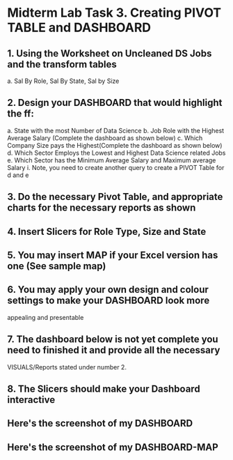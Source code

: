# Midterm Lab Task 3. Creating PIVOT TABLE and DASHBOARD
## 1. Using the Worksheet on Uncleaned DS Jobs and the transform tables
a. Sal By Role, Sal By State, Sal by Size
## 2. Design your DASHBOARD that would highlight the ff:
a. State with the most Number of Data Science
b. Job Role with the Highest Average Salary (Complete the dashboard as shown below)
c. Which Company Size pays the Highest(Complete the dashboard as shown below)
d. Which Sector Employs the Lowest and Highest Data Science related Jobs
e. Which Sector has the Minimum Average Salary and Maximum average Salary
i. Note, you need to create another query to create a PIVOT Table for d and e
## 3. Do the necessary Pivot Table, and appropriate charts for the necessary reports as shown
## 4. Insert Slicers for Role Type, Size and State
## 5. You may insert MAP if your Excel version has one (See sample map)
## 6. You may apply your own design and colour settings to make your DASHBOARD look more
appealing and presentable
## 7. The dashboard below is not yet complete you need to finished it and provide all the necessary
VISUALS/Reports stated under number 2.
## 8. The Slicers should make your Dashboard interactive

## Here's the screenshot of my DASHBOARD
## Here's the screenshot of my DASHBOARD-MAP
